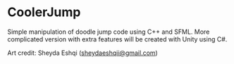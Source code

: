 # CoolerJump
Simple manipulation of doodle jump code using C++ and SFML. 
More complicated version with extra features will be created with Unity using C#.


Art credit: Sheyda Eshqi (sheydaeshqii@gmail.com)
